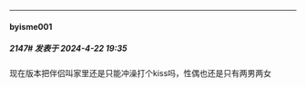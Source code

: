 ﻿
*****

####  byisme001  
##### 2147#       发表于 2024-4-22 19:35

现在版本把伴侣叫家里还是只能冲澡打个kiss吗，性偶也还是只有两男两女


